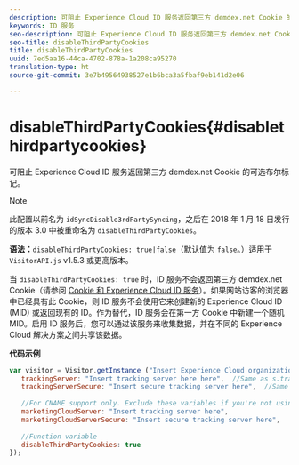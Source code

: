 ```yaml
---
description: 可阻止 Experience Cloud ID 服务返回第三方 demdex.net Cookie 的可选布尔标记。
keywords: ID 服务
seo-description: 可阻止 Experience Cloud ID 服务返回第三方 demdex.net Cookie 的可选布尔标记。
seo-title: disableThirdPartyCookies
title: disableThirdPartyCookies
uuid: 7ed5aa16-44ca-4702-878a-1a208ca95270
translation-type: ht
source-git-commit: 3e7b49564938527e1b6bca3a5fbaf9eb141d2e06

---
```



# disableThirdPartyCookies{#disablethirdpartycookies}

可阻止 Experience Cloud ID 服务返回第三方 demdex.net Cookie 的可选布尔标记。

>[!NOTE]
>
>此配置以前名为 `idSyncDisable3rdPartySyncing`，之后在 2018 年 1 月 18 日发行的版本 3.0 中被重命名为 `disableThirdPartyCookies`。

**语法：**`disableThirdPartyCookies: true|false`（默认值为 `false`。）适用于 `VisitorAPI.js` v1.5.3 或更高版本。

当 `disableThirdPartyCookies: true` 时，ID 服务不会返回第三方 demdex.net Cookie（请参阅 [Cookie 和 Experience Cloud ID 服务](../../introduction/cookies.md)）。如果网站访客的浏览器中已经具有此 Cookie，则 ID 服务不会使用它来创建新的 Experience Cloud ID (MID) 或返回现有的 ID。作为替代，ID 服务会在第一方 Cookie 中新建一个随机 MID。启用 ID 服务后，您可以通过该服务来收集数据，并在不同的 Experience Cloud 解决方案之间共享该数据。

**代码示例**

```js
var visitor = Visitor.getInstance ("Insert Experience Cloud organization ID here",{ 
   trackingServer: "Insert tracking server here here",  //Same as s.trackingServer 
   trackingServerSecure: "Insert secure tracking server here",  //Same as s.trackingServerSecure 
 
   //For CNAME support only. Exclude these variables if you're not using CNAME 
   marketingCloudServer: "Insert tracking server here", 
   marketingCloudServerSecure: "Insert secure tracking server here", 
 
   //Function variable 
   disableThirdPartyCookies: true 
});
```

